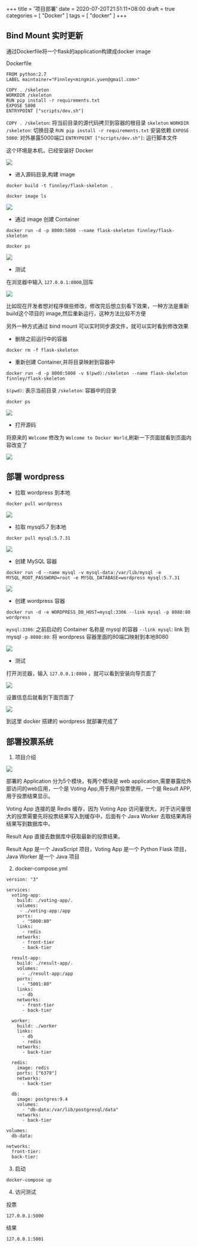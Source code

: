 +++
title = '项目部署'
date = 2020-07-20T21:51:11+08:00
draft = true
categories = [ "Docker" ]
tags = [ "docker" ]
+++

## Bind Mount 实时更新

通过Dockerfile将一个flask的application构建成docker image

Dockerfile

```
FROM python:2.7
LABEL maintainer="Finnley<mingmin.yuen@gmail.com>"

COPY . /skeleton
WORKDIR /skeleton
RUN pip install -r requirements.txt
EXPOSE 5000
ENTRYPOINT ["scripts/dev.sh"]
```

`COPY . /skeleton`: 将当前目录的源代码拷贝到容器的根目录 `skeleton`
`WORKDIR /skeleton`: 切换目录
`RUN pip install -r requirements.txt` 安装依赖
`EXPOSE 5000`: 对外暴露5000端口
`ENTRYPOINT ["scripts/dev.sh"]`: 运行脚本文件

这个环境是本机，已经安装好 Docker

![](https://images.notes.xuepincat.com/docker/cases/14.png)

* 进入源码目录,构建 image

```
docker build -t finnley/flask-skeleton .
```

```
docker image ls
```

![](https://images.notes.xuepincat.com/docker/cases/15.png)

* 通过 image 创建 Container

```
docker run -d -p 8000:5000 --name flask-skeleton finnley/flask-skeleton
```

```
docker ps 
```

![](https://images.notes.xuepincat.com/docker/cases/16.png)

* 测试

在浏览器中输入 `127.0.0.1:8000`,回车

![](https://images.notes.xuepincat.com/docker/cases/17.png)

比如现在开发者想对程序做些修改，修改完后想立刻看下效果，一种方法是重新build这个项目的 image,然后重新运行，这种方法比较不方便

另外一种方式通过 bind mount 可以实时同步源文件，就可以实时看到修改效果

* 删除之前运行中的容器

```
docker rm -f flask-skeleton
```

* 重新创建 Container,并将目录映射到容器中

```
docker run -d -p 8000:5000 -v $(pwd):/skeleton --name flask-skeleton finnley/flask-skeleton
```

`$(pwd)`: 表示当前目录
`/skeleton`: 容器中的目录

```
docker ps
```

![](https://images.notes.xuepincat.com/docker/cases/18.png)

* 打开源码

将原来的 `Welcome` 修改为 `Welcome to Docker World`,刷新一下页面就看到页面内容改变了

![](https://images.notes.xuepincat.com/docker/cases/19.png)

## 部署 wordpress

* 拉取 wordpress 到本地

```
docker pull wordpress
```

![](https://images.notes.xuepincat.com/docker/cases/20.png)

* 拉取 mysql5.7 到本地

```
docker pull mysql:5.7.31
```

![](https://images.notes.xuepincat.com/docker/cases/21.png)

* 创建 MySQL 容器

```
docker run -d --name mysql -v mysql-data:/var/lib/mysql -e MYSQL_ROOT_PASSWORD=root -e MYSQL_DATABASE=wordpress mysql:5.7.31
```

![](https://images.notes.xuepincat.com/docker/cases/22.png)

* 创建 wordpress 容器

```
docker run -d -e WORDPRESS_DB_HOST=mysql:3306 --link mysql -p 8080:80 wordpress
```

`mysql:3306`: 之前启动的 Container 名称是 mysql 的容器
`--link mysql`: link 到 mysql
`-p 8080:80`: 将 wordpress 容器里面的80端口映射到本地8080

![](https://images.notes.xuepincat.com/docker/cases/23.png)

* 测试

打开浏览器，输入 `127.0.0.1:8080` ，就可以看到安装向导页面了

![](https://images.notes.xuepincat.com/docker/cases/24.png)

设置信息后就看到下面页面了

![](https://images.notes.xuepincat.com/docker/cases/25.png)

到这里 docker 搭建的 wordpress 就部署完成了

## 部署投票系统

1. 项目介绍

![](https://images.notes.xuepincat.com/docker/cases/architecture.png)

部署的 Application 分为5个模块，有两个模块是 web application,需要暴露给外部访问的web应用，一个是 Voting App,用于用户投票使用，一个是 Result APP,用于投票结果显示。

Voting App 连接的是 Redis 缓存，因为 Voting App 访问量很大，对于访问量很大的投票需要先将投票结果写入到缓存中，后面有个 Java Worker 去取结果再将结果写到数据库中。

Result App 直接去数据库中获取最新的投票结果。


Result App  是一个 JavaScript 项目，Voting App 是一个 Python Flask 项目，Java Worker 是一个 Java 项目

2. docker-compose.yml

```
version: "3"

services:
  voting-app:
    build: ./voting-app/.
    volumes:
     - ./voting-app:/app
    ports:
      - "5000:80"
    links:
      - redis
    networks:
      - front-tier
      - back-tier

  result-app:
    build: ./result-app/.
    volumes:
      - ./result-app:/app
    ports:
      - "5001:80"
    links:
      - db
    networks:
      - front-tier
      - back-tier

  worker:
    build: ./worker
    links:
      - db
      - redis
    networks:
      - back-tier

  redis:
    image: redis
    ports: ["6379"]
    networks:
      - back-tier

  db:
    image: postgres:9.4
    volumes:
      - "db-data:/var/lib/postgresql/data"
    networks:
      - back-tier

volumes:
  db-data:

networks:
  front-tier:
  back-tier:
```

3. 启动

```
docker-compose up
```

4. 访问测试

投票

`127.0.0.1:5000`

结果

`127.0.0.1:5001`
